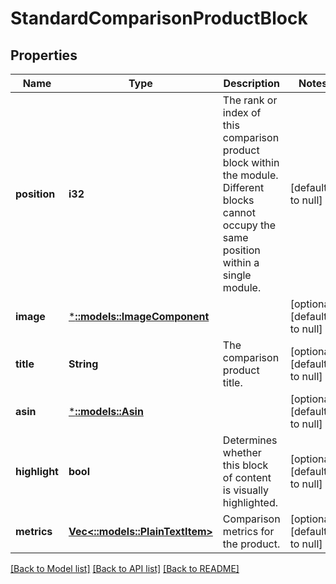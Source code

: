 # StandardComparisonProductBlock

## Properties
Name | Type | Description | Notes
------------ | ------------- | ------------- | -------------
**position** | **i32** | The rank or index of this comparison product block within the module. Different blocks cannot occupy the same position within a single module. | [default to null]
**image** | [***::models::ImageComponent**](ImageComponent.md) |  | [optional] [default to null]
**title** | **String** | The comparison product title. | [optional] [default to null]
**asin** | [***::models::Asin**](Asin.md) |  | [optional] [default to null]
**highlight** | **bool** | Determines whether this block of content is visually highlighted. | [optional] [default to null]
**metrics** | [**Vec<::models::PlainTextItem>**](PlainTextItem.md) | Comparison metrics for the product. | [optional] [default to null]

[[Back to Model list]](../README.md#documentation-for-models) [[Back to API list]](../README.md#documentation-for-api-endpoints) [[Back to README]](../README.md)


